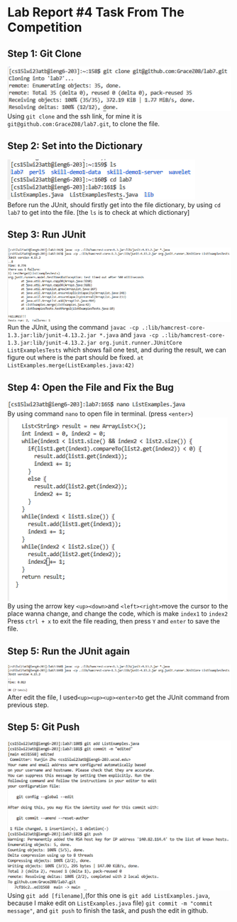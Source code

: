# Lab Report #4 Task From The Competition

## Step 1: Git Clone
![Step1Clone](https://raw.githubusercontent.com/GraceZ08/cse15l-lab-reports/main/lab4/Step1Clone.png)
<br />
Using `git clone` and the ssh link, for mine it is `git@github.com:GraceZ08/lab7.git`, to clone the file.

## Step 2: Set into the Dictionary
![Step2OpenDictionary](https://raw.githubusercontent.com/GraceZ08/cse15l-lab-reports/main/lab4/Step2OpenDictionary.png)
<br />
Before run the JUnit, should firstly get into the file dictionary, by using `cd lab7` to get into the file. [the `ls` is to check at which dictionary]

## Step 3: Run JUnit
![Step3JUnit](https://raw.githubusercontent.com/GraceZ08/cse15l-lab-reports/main/lab4/Step3JUnit.png)
<br />
Run the JUnit, using the command `javac -cp .:lib/hamcrest-core-1.3.jar:lib/junit-4.13.2.jar *.java` and `java -cp .:lib/hamcrest-core-1.3.jar:lib/junit-4.13.2.jar org.junit.runner.JUnitCore ListExamplesTests` which shows fail one test, and during the result, we can figure out where is the part should be fixed. `at ListExamples.merge(ListExamples.java:42)`

## Step 4: Open the File and Fix the Bug
![Step4OpenFile](https://raw.githubusercontent.com/GraceZ08/cse15l-lab-reports/main/lab4/Step4OpenFile.png)
<br />
By using command `nano` to open file in terminal. (press `<enter>`)
<br />
![Step5ChangeCode](https://raw.githubusercontent.com/GraceZ08/cse15l-lab-reports/main/lab4/Step5ChangeCode.png)
<br />
By using the arrow key `<up><down>`and `<left><right>`move the cursor to the place wanna change, and change the code, which is make `index1` to `index2`
<br />
Press `ctrl + x` to exit the file reading, then press `Y` and `enter` to save the file.

## Step 5: Run the JUnit again
![Step6CheckJUnitAgain](https://raw.githubusercontent.com/GraceZ08/cse15l-lab-reports/main/lab4/Step6CheckJUnitAgain.png)
<br />
After edit the file, I used`<up><up><up><enter>`to get the JUnit command from previous step.

## Step 5: Git Push
![Step7GitPush](https://raw.githubusercontent.com/GraceZ08/cse15l-lab-reports/main/lab4/Step7GitPush.png)
<br />
Using `git add [filename]`,(for this one is `git add ListExamples.java`, because I make edit on `ListExamples.java` file) `git commit -m "commit message"`, and `git push` to finish the task, and push the edit in github.
